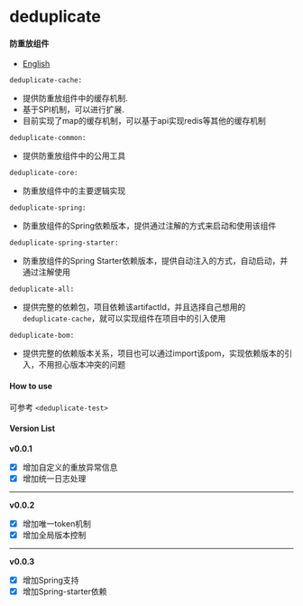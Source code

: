 # deduplicate
#### 防重放组件
* [English](README_en.md)

`deduplicate-cache: `
 - 提供防重放组件中的缓存机制.
 - 基于SPI机制，可以进行扩展.
 - 目前实现了map的缓存机制，可以基于api实现redis等其他的缓存机制
 
`deduplicate-common: `
 - 提供防重放组件中的公用工具

`deduplicate-core: `
 - 防重放组件中的主要逻辑实现

`deduplicate-spring: `
 - 防重放组件的Spring依赖版本，提供通过注解的方式来启动和使用该组件

`deduplicate-spring-starter: `
 - 防重放组件的Spring Starter依赖版本，提供自动注入的方式，自动启动，并通过注解使用

`deduplicate-all: `
 - 提供完整的依赖包，项目依赖该artifactId，并且选择自己想用的`deduplicate-cache`，就可以实现组件在项目中的引入使用

`deduplicate-bom: `
 - 提供完整的依赖版本关系，项目也可以通过import该pom，实现依赖版本的引入，不用担心版本冲突的问题

#### How to use
可参考 `<deduplicate-test>`

#### Version List
**v0.0.1**
- [X] 增加自定义的重放异常信息
- [X] 增加统一日志处理
***
**v0.0.2**
- [X] 增加唯一token机制
- [X] 增加全局版本控制
***
**v0.0.3**
- [x] 增加Spring支持
- [x] 增加Spring-starter依赖
